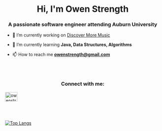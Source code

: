 <h1 align="center">Hi, I'm Owen Strength</h1>
<h3 align="center">A passionate software engineer attending Auburn University</h3>


- 🔭 I’m currently working on [Discover More Music](https://github.com/owenstrength/Discover-More-Music)

- 🌱 I’m currently learning **Java, Data Structures, Algorithms**

- 📫 How to reach me **owenstrength@gmail.com**

<br></br>
<h3 align="center">Connect with me:</h3>
<p>
<a href="https://linkedin.com/in/owenstrength" target="blank"><img align="center" src="https://raw.githubusercontent.com/rahuldkjain/github-profile-readme-generator/master/src/images/icons/Social/linked-in-alt.svg" alt="owenstrength" height="30" width="40" /></a>
</p>

<br></br>

[![Top Langs](https://github-readme-stats.vercel.app/api/top-langs/?username=anuraghazra&layout=compact)](https://github.com/anuraghazra/github-readme-stats)
